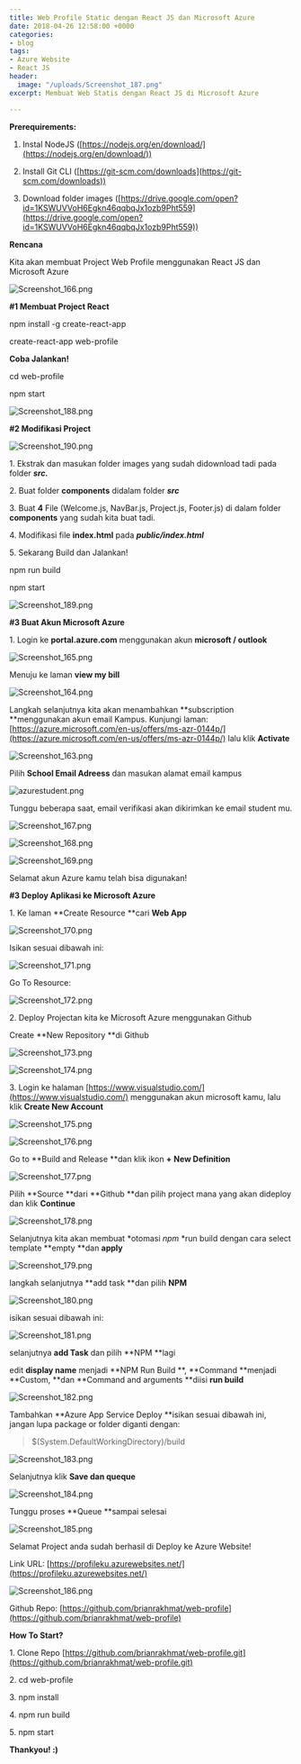 ```yaml
---
title: Web Profile Static dengan React JS dan Microsoft Azure
date: 2018-04-26 12:58:00 +0000
categories:
- blog
tags:
- Azure Website
- React JS
header:
  image: "/uploads/Screenshot_187.png"
excerpt: Membuat Web Statis dengan React JS di Microsoft Azure

---
```

**Prerequirements:**

1. Instal NodeJS ([https://nodejs.org/en/download/](https://nodejs.org/en/download/))

2. Install Git CLI ([https://git-scm.com/downloads](https://git-scm.com/downloads))

3. Download folder images ([https://drive.google.com/open?id=1KSWUVVoH6Egkn46qqbqJx1ozb9Pht559](https://drive.google.com/open?id=1KSWUVVoH6Egkn46qqbqJx1ozb9Pht559))

**Rencana**

Kita akan membuat Project Web Profile menggunakan React JS dan Microsoft Azure

![Screenshot_166.png](/uploads/Screenshot_166.png)

**#1 Membuat Project React**

npm install -g create-react-app

create-react-app web-profile

**Coba Jalankan!**

cd web-profile

npm start

![Screenshot_188.png](/uploads/Screenshot_188.png)

**#2 Modifikasi Project**

![Screenshot_190.png](/uploads/Screenshot_190.png)

1\. Ekstrak dan masukan folder images yang sudah didownload tadi pada folder ***src.***

2\. Buat folder **components** didalam folder ***src***

3\. Buat **4** File (Welcome.js, NavBar.js, Project.js, Footer.js) di dalam folder **components** yang sudah kita buat tadi.

<script src="https://gist.github.com/brianrakhmat/9e6e73d0cddf2c02ed05dfe4b106a12a.js"></script>

4\. Modifikasi file **index.html** pada ***public/index.html***

<script src="https://gist.github.com/brianrakhmat/3cb0b401223d2a47c5445c60bbd64389.js"></script>

5\. Sekarang Build dan Jalankan!

npm run build

npm start

![Screenshot_189.png](/uploads/Screenshot_189.png)

**#3 Buat Akun Microsoft Azure**

1\. Login ke **portal.azure.com** menggunakan akun **microsoft / outlook**

![Screenshot_165.png](/uploads/Screenshot_165.png)

Menuju ke laman **view my bill**

![Screenshot_164.png](/uploads/Screenshot_164.png)

Langkah selanjutnya kita akan menambahkan **subscription **menggunakan akun email Kampus. Kunjungi laman: [https://azure.microsoft.com/en-us/offers/ms-azr-0144p/](https://azure.microsoft.com/en-us/offers/ms-azr-0144p/)  lalu klik **Activate**

![Screenshot_163.png](/uploads/Screenshot_163.png)

Pilih **School Email Adreess** dan masukan alamat email kampus

![azurestudent.png](/uploads/azurestudent.png)

Tunggu beberapa saat, email verifikasi akan dikirimkan ke email student mu.

![Screenshot_167.png](/uploads/Screenshot_167.png)

![Screenshot_168.png](/uploads/Screenshot_168.png)

![Screenshot_169.png](/uploads/Screenshot_169.png)

Selamat akun Azure kamu telah bisa digunakan!

**#3 Deploy Aplikasi ke Microsoft Azure**

1\. Ke laman **Create Resource **cari **Web App**

![Screenshot_170.png](/uploads/Screenshot_170.png)

Isikan sesuai dibawah ini:

![Screenshot_171.png](/uploads/Screenshot_171.png)

Go To Resource:

![Screenshot_172.png](/uploads/Screenshot_172.png)

2\. Deploy Projectan kita ke Microsoft Azure menggunakan Github

Create **New Repository **di Github

![Screenshot_173.png](/uploads/Screenshot_173.png)

![Screenshot_174.png](/uploads/Screenshot_174.png)

3\. Login ke halaman [https://www.visualstudio.com/](https://www.visualstudio.com/)  menggunakan akun microsoft kamu, lalu klik **Create New Account**

![Screenshot_175.png](/uploads/Screenshot_175.png)

![Screenshot_176.png](/uploads/Screenshot_176.png)

Go to **Build and Release **dan klik ikon  **\+** **New Definition**

![Screenshot_177.png](/uploads/Screenshot_177.png)

Pilih **Source **dari **Github **dan pilih project mana yang akan dideploy dan klik **Continue**

![Screenshot_178.png](/uploads/Screenshot_178.png)

Selanjutnya kita akan membuat  *otomasi *npm* *run build dengan cara select template **empty **dan **apply**

![Screenshot_179.png](/uploads/Screenshot_179.png)

langkah selanjutnya **add task **dan pilih **NPM**

![Screenshot_180.png](/uploads/Screenshot_180.png)

isikan sesuai dibawah ini:

![Screenshot_181.png](/uploads/Screenshot_181.png)

selanjutnya **add Task** dan pilih **NPM **lagi

edit **display name** menjadi **NPM Run Build **, **Command **menjadi **Custom, **dan **Command and arguments **diisi **run build**

![Screenshot_182.png](/uploads/Screenshot_182.png)

Tambahkan **Azure App Service Deploy **isikan sesuai dibawah ini, jangan lupa package or folder diganti dengan:

> $(System.DefaultWorkingDirectory)/build

![Screenshot_183.png](/uploads/Screenshot_183.png)

Selanjutnya klik **Save dan queque**

![Screenshot_184.png](/uploads/Screenshot_184.png)

Tunggu proses **Queue **sampai selesai

![Screenshot_185.png](/uploads/Screenshot_185.png)

Selamat Project anda sudah berhasil di Deploy ke Azure Website! 

Link URL: [https://profileku.azurewebsites.net/](https://profileku.azurewebsites.net/)

![Screenshot_186.png](/uploads/Screenshot_186.png)

Github Repo: [https://github.com/brianrakhmat/web-profile](https://github.com/brianrakhmat/web-profile)

**How To Start?**

1\. Clone Repo [https://github.com/brianrakhmat/web-profile.git](https://github.com/brianrakhmat/web-profile.git)

2\. cd web-profile

3\. npm install

4\. npm run build

5\. npm start

**Thankyou! :)**
